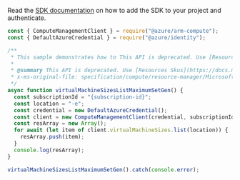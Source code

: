 Read the [SDK documentation](https://github.com/Azure/azure-sdk-for-js/blob/%40azure%2Farm-compute_19.0.0/sdk/compute/arm-compute/README.md) on how to add the SDK to your project and authenticate.

```javascript
const { ComputeManagementClient } = require("@azure/arm-compute");
const { DefaultAzureCredential } = require("@azure/identity");

/**
 * This sample demonstrates how to This API is deprecated. Use [Resources Skus](https://docs.microsoft.com/rest/api/compute/resourceskus/list)
 *
 * @summary This API is deprecated. Use [Resources Skus](https://docs.microsoft.com/rest/api/compute/resourceskus/list)
 * x-ms-original-file: specification/compute/resource-manager/Microsoft.Compute/stable/2022-03-01/ComputeRP/examples/computeRPCommonExamples/VirtualMachineSizes_List_MaximumSet_Gen.json
 */
async function virtualMachineSizesListMaximumSetGen() {
  const subscriptionId = "{subscription-id}";
  const location = "-e";
  const credential = new DefaultAzureCredential();
  const client = new ComputeManagementClient(credential, subscriptionId);
  const resArray = new Array();
  for await (let item of client.virtualMachineSizes.list(location)) {
    resArray.push(item);
  }
  console.log(resArray);
}

virtualMachineSizesListMaximumSetGen().catch(console.error);
```
